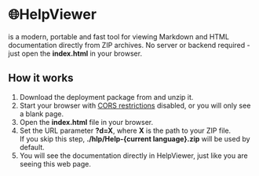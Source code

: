 # &#127760;HelpViewer

is a modern, portable and fast tool for viewing Markdown and HTML documentation directly from ZIP archives. No server or backend required - just open the **index.html** in your browser.

## How it works

1. Download the deployment package from <span id="linkhereI"></span> and unzip it.
2. Start your browser with [CORS restrictions][bypassCORS] disabled, or you will only see a blank page.
3. Open the **index.html** file in your browser.
4. Set the URL parameter **?d=X**, where **X** is the path to your ZIP file.  
   If you skip this step, **./hlp/Help-{current language}.zip** will be used by default.
5. You will see the documentation directly in HelpViewer, just like you are seeing this web page. 

<script>
  async function insertDownloadLink() {
    const fname = 'package.zip';
    const path = await getLatestReleaseBundleUri(null, fname);
    const parentO = document.getElementById('linkhereI');
    parentO.innerHTML = `<a href="${path}" alt="${fname}" title= "${path}">${fname}</a>`;
  }

  insertDownloadLink();
</script>

[bypassCORS]: corsPolicy.md "Browser possibly blocking local file access (file://) due to CORS policy restrictions"